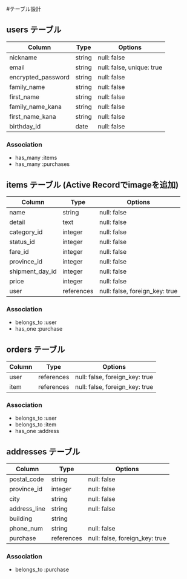 #テーブル設計

## users テーブル
| Column             | Type    | Options                   |
| ------------------ | ------- | ------------------------- |
| nickname           | string  | null: false               |
| email              | string  | null: false, unique: true |
| encrypted_password | string  | null: false               |
| family_name        | string  | null: false               |
| first_name         | string  | null: false               |
| family_name_kana   | string  | null: false               |
| first_name_kana    | string  | null: false               |
| birthday_id        | date    | null: false               |

### Association
- has_many :items
- has_many :purchases

## items テーブル (Active Recordでimageを追加)
| Column          | Type       | Options                        |
| --------------- | ---------- | ------------------------------ |
| name            | string     | null: false                    |
| detail          | text       | null: false                    |
| category_id     | integer    | null: false                    |
| status_id       | integer    | null: false                    |
| fare_id         | integer    | null: false                    |
| province_id     | integer    | null: false                    |
| shipment_day_id | integer    | null: false                    |
| price           | integer    | null: false                    |
| user            | references | null: false, foreign_key: true |

### Association
- belongs_to :user
- has_one :purchase

## orders テーブル
| Column       | Type       | Options                        | 
| ------------ | ---------- | ------------------------------ |
| user         | references | null: false, foreign_key: true |
| item         | references | null: false, foreign_key: true |

### Association
- belongs_to :user
- belongs_to :item
- has_one :address

## addresses テーブル
| Column       | Type       | Options                        | 
| ------------ | ---------- | ------------------------------ |
| postal_code  | string     | null: false                    |
| province_id  | integer    | null: false                    |
| city         | string     | null: false                    |
| address_line | string     | null: false                    |
| building     | string     |                                |
| phone_num    | string     | null: false                    |
| purchase     | references | null: false, foreign_key: true |

### Association
- belongs_to :purchase
